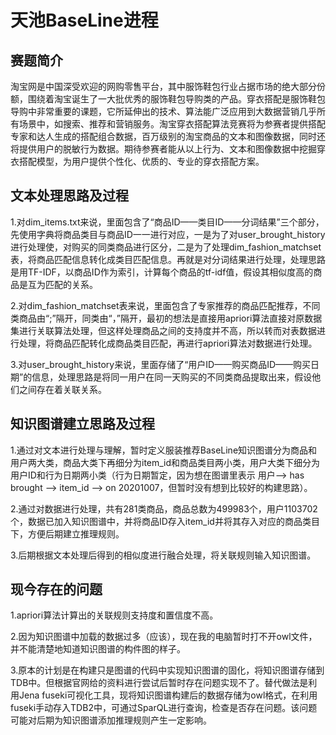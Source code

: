 # 天池BaseLine进程  
## 赛题简介
淘宝网是中国深受欢迎的网购零售平台，其中服饰鞋包行业占据市场的绝大部分份额，围绕着淘宝诞生了一大批优秀的服饰鞋包导购类的产品。穿衣搭配是服饰鞋包导购中非常重要的课题，它所延伸出的技术、算法能广泛应用到大数据营销几乎所有场景中，如搜索、推荐和营销服务。淘宝穿衣搭配算法竞赛将为参赛者提供搭配专家和达人生成的搭配组合数据，百万级别的淘宝商品的文本和图像数据，同时还将提供用户的脱敏行为数据。期待参赛者能从以上行为、文本和图像数据中挖掘穿衣搭配模型，为用户提供个性化、优质的、专业的穿衣搭配方案。

## 文本处理思路及过程
1.对dim_items.txt来说，里面包含了“商品ID——类目ID——分词结果”三个部分，先使用字典将商品类目与商品ID一一进行对应，一是为了对user_brought_history进行处理使，对购买的同类商品进行区分，二是为了处理dim_fashion_matchset表，将商品匹配信息转化成类目匹配信息。再就是对分词结果进行处理，处理思路是用TF-IDF，以商品ID作为索引，计算每个商品的tf-idf值，假设其相似度高的商品是互为匹配的关系。  

2.对dim_fashion_matchset表来说，里面包含了专家推荐的商品匹配推荐，不同类商品由“;”隔开，同类由“，”隔开，最初的想法是直接用apriori算法直接对原数据集进行关联算法处理，但这样处理商品之间的支持度并不高，所以转而对表数据进行处理，将商品匹配转化成商品类目匹配，再进行apriori算法对数据进行处理。    

3.对user_brought_history来说，里面存储了“用户ID——购买商品ID——购买日期”的信息，处理思路是将同一用户在同一天购买的不同类商品提取出来，假设他们之间存在着关联关系。  

## 知识图谱建立思路及过程
1.通过对文本进行处理与理解，暂时定义服装推荐BaseLine知识图谱分为商品和用户两大类，商品大类下再细分为item_id和商品类目两小类，用户大类下细分为用户ID和行为日期两小类（行为日期暂定，因为想在图谱里表示 用户--> has brought --> item_id --> on 20201007，但暂时没有想到比较好的构建思路）。  

2.通过对数据进行处理，共有281类商品，商品总数为499983个，用户1103702个，数据已加入知识图谱中，并将商品ID存入item_id并将其存入对应的商品类目下，方便后期建立推理规则。  

3.后期根据文本处理后得到的相似度进行融合处理，将关联规则输入知识图谱。


## 现今存在的问题
1.apriori算法计算出的关联规则支持度和置信度不高。  

2.因为知识图谱中加载的数据过多（应该），现在我的电脑暂时打不开owl文件，并不能清楚地知道知识图谱的构件图的样子。

3.原本的计划是在构建只是图谱的代码中实现知识图谱的固化，将知识图谱存储到TDB中。但根据官网给的资料进行尝试后暂时存在问题实现不了。替代做法是利用Jena fuseki可视化工具，现将知识图谱构建后的数据存储为owl格式，在利用fuseki手动存入TDB2中，可通过SparQL进行查询，检查是否存在问题。该问题可能对后期为知识图谱添加推理规则产生一定影响。
